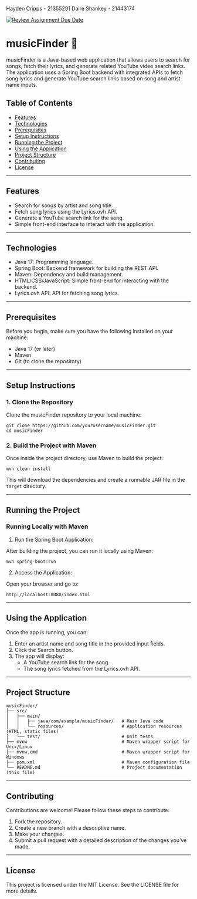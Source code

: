Hayden Cripps - 21355291
Daire Shankey - 21443174

[![Review Assignment Due Date](https://classroom.github.com/assets/deadline-readme-button-22041afd0340ce965d47ae6ef1cefeee28c7c493a6346c4f15d667ab976d596c.svg)](https://classroom.github.com/a/7T9wQMTI)
# musicFinder 🎸

musicFinder is a Java-based web application that allows users to search for songs, fetch their lyrics, and generate related YouTube video search links. The application uses a Spring Boot backend with integrated APIs to fetch song lyrics and generate YouTube search links based on song and artist name inputs.

## Table of Contents

- [Features](#features)
- [Technologies](#technologies)
- [Prerequisites](#prerequisites)
- [Setup Instructions](#setup-instructions)
- [Running the Project](#running-the-project)
- [Using the Application](#using-the-application)
- [Project Structure](#project-structure)
- [Contributing](#contributing)
- [License](#license)

---

## Features

- Search for songs by artist and song title.
- Fetch song lyrics using the Lyrics.ovh API.
- Generate a YouTube search link for the song.
- Simple front-end interface to interact with the application.

---

## Technologies

- Java 17: Programming language.
- Spring Boot: Backend framework for building the REST API.
- Maven: Dependency and build management.
- HTML/CSS/JavaScript: Simple front-end for interacting with the backend.
- Lyrics.ovh API: API for fetching song lyrics.

---

## Prerequisites

Before you begin, make sure you have the following installed on your machine:

- Java 17 (or later)
- Maven
- Git (to clone the repository)

---

## Setup Instructions

### 1. Clone the Repository

Clone the musicFinder repository to your local machine:
```
git clone https://github.com/yourusername/musicFinder.git 
cd musicFinder
```

### 2. Build the Project with Maven

Once inside the project directory, use Maven to build the project:
```
mvn clean install
```

This will download the dependencies and create a runnable JAR file in the `target` directory.

---

## Running the Project

### Running Locally with Maven

1. Run the Spring Boot Application:

After building the project, you can run it locally using Maven:
```
mvn spring-boot:run
```

2. Access the Application:

Open your browser and go to:
```
http://localhost:8080/index.html
```

---

## Using the Application

Once the app is running, you can:

1. Enter an artist name and song title in the provided input fields.
2. Click the Search button.
3. The app will display:
   - A YouTube search link for the song.
   - The song lyrics fetched from the Lyrics.ovh API.

---

## Project Structure
```
musicFinder/
├── src/
│   ├── main/
│   │   ├── java/com/example/musicFinder/   # Main Java code
│   │   └── resources/                      # Application resources (HTML, static files)
│   └── test/                               # Unit tests
├── mvnw                                    # Maven wrapper script for Unix/Linux
├── mvnw.cmd                                # Maven wrapper script for Windows
├── pom.xml                                 # Maven configuration file
└── README.md                               # Project documentation (this file)
```
---

## Contributing

Contributions are welcome! Please follow these steps to contribute:

1. Fork the repository.
2. Create a new branch with a descriptive name.
3. Make your changes.
4. Submit a pull request with a detailed description of the changes you’ve made.

---

## License

This project is licensed under the MIT License. See the LICENSE file for more details.


